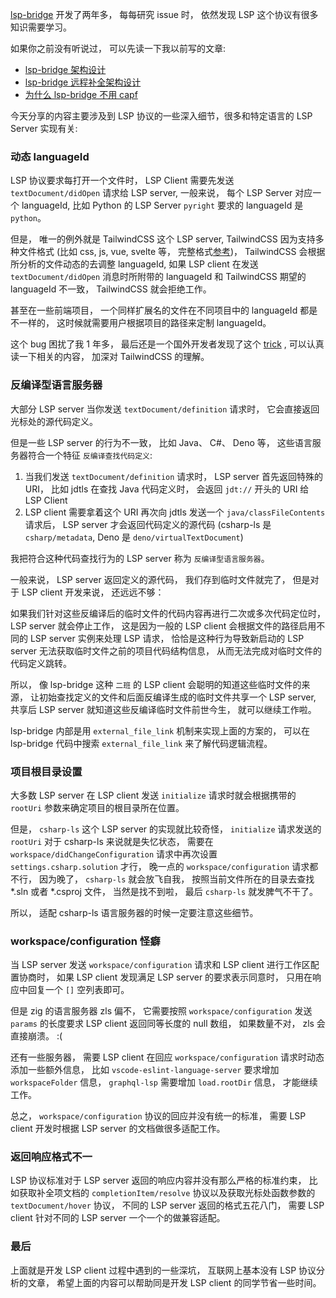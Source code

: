 [lsp-bridge](https://github.com/manateelazycat/lsp-bridge) 开发了两年多， 每每研究 issue 时， 依然发现 LSP 这个协议有很多知识需要学习。

如果你之前没有听说过， 可以先读一下我以前写的文章:

* [lsp-bridge 架构设计](https://manateelazycat.github.io/2022/05/12/lsp-bridge/)
* [lsp-bridge 远程补全架构设计](https://manateelazycat.github.io/2023/03/31/lsp-bridge-remote-file/)
* [为什么 lsp-bridge 不用 capf](https://manateelazycat.github.io/2022/06/26/why-lsp-bridge-not-use-capf/)

今天分享的内容主要涉及到 LSP 协议的一些深入细节，很多和特定语言的 LSP Server 实现有关:

### 动态 languageId

LSP 协议要求每打开一个文件时， LSP Client 需要先发送 `textDocument/didOpen` 请求给 LSP server, 一般来说， 每个 LSP Server 对应一个 languageId, 比如 Python 的 LSP Server `pyright` 要求的 languageId 是 `python`。

但是， 唯一的例外就是 TailwindCSS 这个 LSP server, TailwindCSS 因为支持多种文件格式 (比如 css, js, vue, svelte 等， 完整格式[参考](https://github.com/tailwindlabs/tailwindcss-intellisense/blob/master/packages/tailwindcss-language-service/src/util/languages.ts))， TailwindCSS 会根据所分析的文件动态的去调整 languageId, 如果 LSP client 在发送 `textDocument/didOpen` 消息时所附带的 languageId 和 TailwindCSS 期望的 languageId 不一致， TailwindCSS 就会拒绝工作。

甚至在一些前端项目， 一个同样扩展名的文件在不同项目中的 languageId 都是不一样的， 这时候就需要用户根据项目的路径来定制 languageId。

这个 bug 困扰了我 1 年多， 最后还是一个国外开发者发现了这个 [trick](https://github.com/manateelazycat/lsp-bridge/issues/907) , 可以认真读一下相关的内容， 加深对 TailwindCSS 的理解。

### 反编译型语言服务器

大部分 LSP server 当你发送 `textDocument/definition` 请求时， 它会直接返回光标处的源代码定义。

但是一些 LSP server 的行为不一致， 比如 Java、 C#、 Deno 等， 这些语言服务器符合一个特征 `反编译查找代码定义`:

1. 当我们发送 `textDocument/definition` 请求时， LSP server 首先返回特殊的 URI， 比如 jdtls 在查找 Java 代码定义时， 会返回 `jdt://` 开头的 URI 给 LSP Client
2. LSP client 需要拿着这个 URI 再次向 jdtls 发送一个 `java/classFileContents` 请求后， LSP server 才会返回代码定义的源代码 (csharp-ls 是 `csharp/metadata`, Deno 是 `deno/virtualTextDocument`)

我把符合这种代码查找行为的 LSP server 称为 `反编译型语言服务器`。

一般来说， LSP server 返回定义的源代码， 我们存到临时文件就完了， 但是对于 LSP client 开发来说， 还远远不够：

如果我们针对这些反编译后的临时文件的代码内容再进行二次或多次代码定位时， LSP server 就会停止工作， 这是因为一般的 LSP client 会根据文件的路径启用不同的 LSP server 实例来处理 LSP 请求， 恰恰是这种行为导致新启动的 LSP server 无法获取临时文件之前的项目代码结构信息， 从而无法完成对临时文件的代码定义跳转。

所以， 像 lsp-bridge 这种 `二班` 的 LSP client 会聪明的知道这些临时文件的来源， 让初始查找定义的文件和后面反编译生成的临时文件共享一个 LSP server, 共享后 LSP server 就知道这些反编译临时文件前世今生， 就可以继续工作啦。

lsp-bridge 内部是用 `external_file_link` 机制来实现上面的方案的， 可以在 lsp-bridge 代码中搜索 `external_file_link` 来了解代码逻辑流程。

### 项目根目录设置

大多数 LSP server 在 LSP client 发送 `initialize` 请求时就会根据携带的 `rootUri` 参数来确定项目的根目录所在位置。

但是， `csharp-ls` 这个 LSP server 的实现就比较奇怪， `initialize` 请求发送的 `rootUri` 对于 csharp-ls 来说就是失忆状态， 需要在 `workspace/didChangeConfiguration` 请求中再次设置 `settings.csharp.solution` 才行， 晚一点的 `workspace/configuration` 请求都不行， 因为晚了， `csharp-ls` 就会放飞自我， 按照当前文件所在的目录去查找 \*.sln 或者 \*.csproj 文件， 当然是找不到啦， 最后 `csharp-ls` 就发脾气不干了。

所以， 适配 csharp-ls 语言服务器的时候一定要注意这些细节。

### workspace/configuration 怪癖

当 LSP server 发送 `workspace/configuration` 请求和 LSP client 进行工作区配置协商时， 如果 LSP client 发现满足 LSP server 的要求表示同意时， 只用在响应中回复一个 `[]` 空列表即可。

但是 zig 的语言服务器 zls 偏不， 它需要按照 `workspace/configuration` 发送 `params` 的长度要求 LSP client 返回同等长度的 null 数组， 如果数量不对， zls 会直接崩溃。 :(

还有一些服务器， 需要 LSP client 在回应 `workspace/configuration` 请求时动态添加一些额外信息， 比如 `vscode-eslint-language-server` 要求增加 `workspaceFolder` 信息， `graphql-lsp` 需要增加 `load.rootDir` 信息， 才能继续工作。

总之， `workspace/configuration` 协议的回应并没有统一的标准， 需要 LSP client 开发时根据 LSP server 的文档做很多适配工作。

### 返回响应格式不一

LSP 协议标准对于 LSP server 返回的响应内容并没有那么严格的标准约束， 比如获取补全项文档的 `completionItem/resolve` 协议以及获取光标处函数参数的 `textDocument/hover` 协议， 不同的 LSP server 返回的格式五花八门， 需要 LSP client 针对不同的 LSP server 一个一个的做兼容适配。

### 最后

上面就是开发 LSP client 过程中遇到的一些深坑， 互联网上基本没有 LSP 协议分析的文章， 希望上面的内容可以帮助同是开发 LSP client 的同学节省一些时间。
